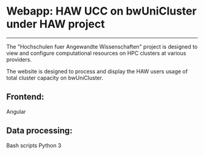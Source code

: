 # Webapp: HAW UCC on bwUniCluster under HAW project
-------------------------------------

The "Hochschulen fuer Angewandte Wissenschaften" project is designed to view and configure computational resources on HPC clusters at various providers.

The website is designed to process and display the HAW users usage of total cluster capacity on bwUniCluster.

## Frontend:
 Angular

## Data processing:
 Bash scripts
 Python 3

